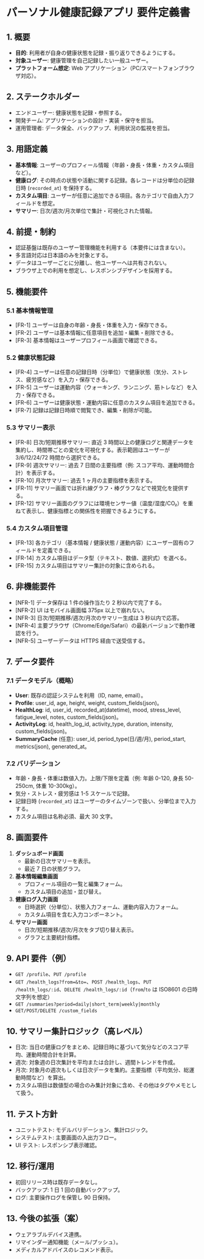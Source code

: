 # パーソナル健康記録アプリ 要件定義書

## 1. 概要
- **目的**: 利用者が自身の健康状態を記録・振り返りできるようにする。
- **対象ユーザー**: 健康管理を自己記録したい一般ユーザー。
- **プラットフォーム想定**: Web アプリケーション（PC/スマートフォンブラウザ対応）。

## 2. ステークホルダー
- エンドユーザー: 健康状態を記録・参照する。
- 開発チーム: アプリケーションの設計・実装・保守を担当。
- 運用管理者: データ保全、バックアップ、利用状況の監視を担当。

## 3. 用語定義
- **基本情報**: ユーザーのプロフィール情報（年齢・身長・体重・カスタム項目など）。
- **健康ログ**: その時点の状態や活動に関する記録。各レコードは分単位の記録日時 (`recorded_at`) を保持する。
- **カスタム項目**: ユーザーが任意に追加できる項目。各カテゴリで自由入力フィールドを想定。
- **サマリー**: 日次/週次/月次単位で集計・可視化された情報。

## 4. 前提・制約
- 認証基盤は既存のユーザー管理機能を利用する（本要件には含まない）。
- 多言語対応は日本語のみを対象とする。
- データはユーザーごとに分離し、他ユーザーへは共有されない。
- ブラウザ上での利用を想定し、レスポンシブデザインを採用する。

## 5. 機能要件
### 5.1 基本情報管理
- [FR-1] ユーザーは自身の年齢・身長・体重を入力・保存できる。
- [FR-2] ユーザーは基本情報に任意項目を追加・編集・削除できる。
- [FR-3] 基本情報はユーザープロフィール画面で確認できる。

### 5.2 健康状態記録
- [FR-4] ユーザーは任意の記録日時（分単位）で健康状態（気分、ストレス、疲労感など）を入力・保存できる。
- [FR-5] ユーザーは運動内容（ウォーキング、ランニング、筋トレなど）を入力・保存できる。
- [FR-6] ユーザーは健康状態・運動内容に任意のカスタム項目を追加できる。
- [FR-7] 記録は記録日時順で閲覧でき、編集・削除が可能。

### 5.3 サマリー表示
- [FR-8] 日次/短期推移サマリー: 直近 3 時間以上の健康ログと関連データを集約し、時間帯ごとの変化を可視化する。表示範囲はユーザーが 3/6/12/24/72 時間から選択できる。
- [FR-9] 週次サマリー: 過去 7 日間の主要指標（例: スコア平均、運動時間合計）を表示する。
- [FR-10] 月次サマリー: 過去 1 ヶ月の主要指標を表示する。
- [FR-11] サマリー画面では折れ線グラフ・棒グラフなどで視覚化を提供する。
- [FR-12] サマリー画面のグラフには環境センサー値（温度/湿度/CO₂）を重ねて表示し、健康指標との関係性を把握できるようにする。

### 5.4 カスタム項目管理
- [FR-13] 各カテゴリ（基本情報 / 健康状態 / 運動内容）にユーザー固有のフィールドを定義できる。
- [FR-14] カスタム項目はデータ型（テキスト、数値、選択式）を選べる。
- [FR-15] カスタム項目はサマリー集計の対象に含められる。

## 6. 非機能要件
- [NFR-1] データ保存は 1 件の操作当たり 2 秒以内で完了する。
- [NFR-2] UI はモバイル画面幅 375px 以上で崩れない。
- [NFR-3] 日次/短期推移/週次/月次のサマリー生成は 3 秒以内で応答。
- [NFR-4] 主要ブラウザ（Chrome/Edge/Safari）の最新バージョンで動作確認を行う。
- [NFR-5] ユーザーデータは HTTPS 経由で送受信する。

## 7. データ要件
### 7.1 データモデル（概略）
- **User**: 既存の認証システムを利用（ID, name, email）。
- **Profile**: user_id, age, height, weight, custom_fields(json)。
- **HealthLog**: id, user_id, recorded_at(datetime), mood, stress_level, fatigue_level, notes, custom_fields(json)。
- **ActivityLog**: id, health_log_id, activity_type, duration, intensity, custom_fields(json)。
- **SummaryCache** (任意): user_id, period_type(日/週/月), period_start, metrics(json), generated_at。

### 7.2 バリデーション
- 年齢・身長・体重は数値入力。上限/下限を定義（例: 年齢 0-120, 身長 50-250cm, 体重 10-300kg）。
- 気分・ストレス・疲労感は 1-5 スケールで記録。
- 記録日時 (`recorded_at`) はユーザーのタイムゾーンで扱い、分単位まで入力する。
- カスタム項目は名称必須、最大 30 文字。

## 8. 画面要件
1. **ダッシュボード画面**
   - 最新の日次サマリーを表示。
   - 最近 7 日の状態グラフ。
2. **基本情報編集画面**
   - プロフィール項目の一覧と編集フォーム。
   - カスタム項目の追加・並び替え。
3. **健康ログ入力画面**
   - 日時選択（分単位）、状態入力フォーム、運動内容入力フォーム。
   - カスタム項目を含む入力コンポーネント。
4. **サマリー画面**
   - 日次/短期推移/週次/月次をタブ切り替え表示。
   - グラフと主要統計指標。

## 9. API 要件（例）
- `GET /profile`、`PUT /profile`
- `GET /health_logs?from=&to=`、`POST /health_logs`、`PUT /health_logs/:id`、`DELETE /health_logs/:id`（`from`/`to` は ISO8601 の日時文字列を想定）
- `GET /summaries?period=daily|short_term|weekly|monthly`
- `GET/POST/DELETE /custom_fields`

## 10. サマリー集計ロジック（高レベル）
- 日次: 当日の健康ログをまとめ、記録日時に基づいて気分などのスコア平均、運動時間合計を計算。
- 週次: 対象週の日次集計を平均または合計し、週間トレンドを作成。
- 月次: 対象月の週次もしくは日次データを集約。主要指標（平均気分、総運動時間など）を算出。
- カスタム項目は数値型の場合のみ集計対象に含め、その他はタグやメモとして扱う。

## 11. テスト方針
- ユニットテスト: モデルバリデーション、集計ロジック。
- システムテスト: 主要画面の入出力フロー。
- UI テスト: レスポンシブ表示確認。

## 12. 移行/運用
- 初回リリース時は既存データなし。
- バックアップ: 1 日 1 回の自動バックアップ。
- ログ: 主要操作ログを保管し 90 日保持。

## 13. 今後の拡張（案）
- ウェアラブルデバイス連携。
- リマインダー通知機能（メール/プッシュ）。
- メディカルアドバイスのレコメンド表示。
